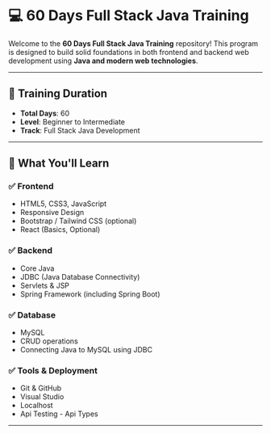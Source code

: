 # 💻 60 Days Full Stack Java Training

Welcome to the **60 Days Full Stack Java Training** repository! This program is designed to build solid foundations in both frontend and backend web development using **Java and modern web technologies**.

---

## 📅 Training Duration

- **Total Days**: 60  
- **Level**: Beginner to Intermediate  
- **Track**: Full Stack Java Development

---

## 🧠 What You'll Learn

### ✅ Frontend
- HTML5, CSS3, JavaScript
- Responsive Design
- Bootstrap / Tailwind CSS (optional)
- React (Basics, Optional)

### ✅ Backend
- Core Java
- JDBC (Java Database Connectivity)
- Servlets & JSP
- Spring Framework (including Spring Boot)

### ✅ Database
- MySQL
- CRUD operations
- Connecting Java to MySQL using JDBC

### ✅ Tools & Deployment
- Git & GitHub
- Visual Studio
- Localhost
- Api Testing - Api Types

---
